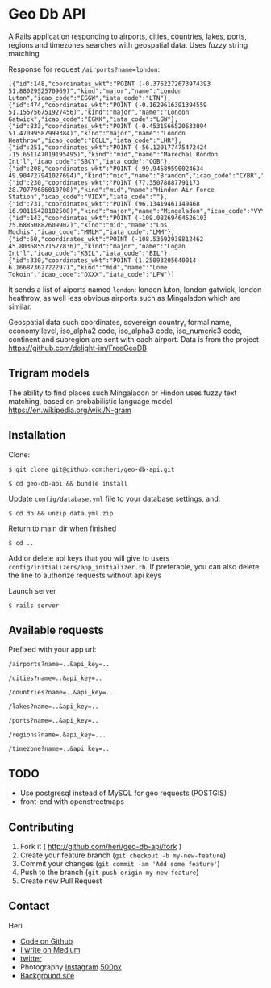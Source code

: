 # Geo Db API

A Rails application responding to airports, cities, countries, lakes, ports, regions and timezones searches with geospatial data. Uses fuzzy string matching

Response for request `/airports?name=london`:

```
[{"id":148,"coordinates_wkt":"POINT (-0.3762272673974393 51.8802952570969)","kind":"major","name":"London Luton","icao_code":"EGGW","iata_code":"LTN"},{"id":474,"coordinates_wkt":"POINT (-0.1629616391394559 51.155756751927456)","kind":"major","name":"London Gatwick","icao_code":"EGKK","iata_code":"LGW"},{"id":833,"coordinates_wkt":"POINT (-0.4531566520633094 51.47099587999384)","kind":"major","name":"London Heathrow","icao_code":"EGLL","iata_code":"LHR"},{"id":251,"coordinates_wkt":"POINT (-56.120177475472424 -15.651147019195495)","kind":"mid","name":"Marechal Rondon Int'l","icao_code":"SBCY","iata_code":"CGB"},{"id":208,"coordinates_wkt":"POINT (-99.94589590024634 49.904727941027694)","kind":"mid","name":"Brandon","icao_code":"CYBR","iata_code":"YBR"},{"id":230,"coordinates_wkt":"POINT (77.35078887791173 28.70779686010708)","kind":"mid","name":"Hindon Air Force Station","icao_code":"VIDX","iata_code":""},{"id":731,"coordinates_wkt":"POINT (96.13419461149468 16.90115428182508)","kind":"major","name":"Mingaladon","icao_code":"VYYY","iata_code":"RGN"},{"id":143,"coordinates_wkt":"POINT (-109.08269464526103 25.68850882609902)","kind":"mid","name":"Los Mochis","icao_code":"MMLM","iata_code":"LMM"},{"id":60,"coordinates_wkt":"POINT (-108.53692938812462 45.803685571527836)","kind":"major","name":"Logan Int'l","icao_code":"KBIL","iata_code":"BIL"},{"id":330,"coordinates_wkt":"POINT (1.25093205640014 6.16687362722297)","kind":"mid","name":"Lome Tokoin","icao_code":"DXXX","iata_code":"LFW"}]
```
It sends a list of aiports named `london`: london luton, london gatwick, london heathrow, as well less obvious airports such as Mingaladon which are similar.

Geospatial data such coordinates, sovereign country, formal name, economy level, iso_alpha2 code, iso_alpha3 code, iso_numeric3 code, continent and subregion are sent with each airport. Data is from the project https://github.com/delight-im/FreeGeoDB


## Trigram models

The ability to find places such Mingaladon or Hindon uses fuzzy text matching, based on probabilistic language model https://en.wikipedia.org/wiki/N-gram

## Installation

Clone:

    $ git clone git@github.com:heri/geo-db-api.git

    $ cd geo-db-api && bundle install

Update `config/database.yml` file to your database settings, and:

    $ cd db && unzip data.yml.zip

Return to main dir when finished

    $ cd ..

Add or delete api keys that you will give to users `config/initializers/app_initializer.rb`. If preferable, you can also delete the line to authorize requests without api keys

Launch server

    $ rails server


## Available requests

Prefixed with your app url:

`/airports?name=..&api_key=..`

`/cities?name=..&api_key=..`

`/countries?name=..&api_key=..`

`/lakes?name=..&api_key=..`

`/ports?name=..&api_key=..`

`/regions?name=.&api_key=...`

`/timezone?name=..&api_key=..`

## TODO

* Use postgresql instead of MySQL for geo requests (POSTGIS)
* front-end with openstreetmaps

## Contributing

1. Fork it ( http://github.com/heri/geo-db-api/fork )
2. Create your feature branch (`git checkout -b my-new-feature`)
3. Commit your changes (`git commit -am 'Add some feature'`)
4. Push to the branch (`git push origin my-new-feature`)
5. Create new Pull Request


## Contact

Heri

* [Code on Github](http://github.com/heri)
* [I write on Medium](http://medium.com/@heri)
* [twitter](http://twitter.com/heri)
* Photography [Instagram](https://instagram.com/heri_rakotomalala/) [500px](https://500px.com/heri)
* [Background site](http://madmedia.ca)
